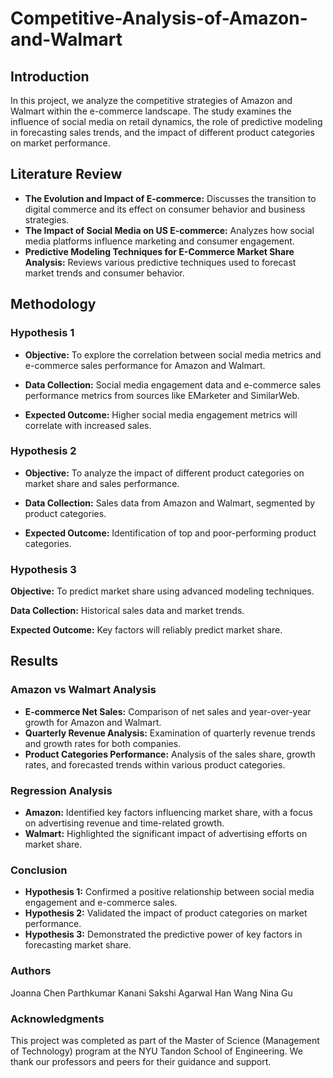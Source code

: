 # Competitive-Analysis-of-Amazon-and-Walmart

## Introduction

In this project, we analyze the competitive strategies of Amazon and Walmart within the e-commerce landscape. The study examines the influence of social media on retail dynamics, the role of predictive modeling in forecasting sales trends, and the impact of different product categories on market performance.

## Literature Review

- **The Evolution and Impact of E-commerce:** Discusses the transition to digital commerce and its effect on consumer behavior and business strategies.
- **The Impact of Social Media on US E-commerce:** Analyzes how social media platforms influence marketing and consumer engagement.
- **Predictive Modeling Techniques for E-Commerce Market Share Analysis:** Reviews various predictive techniques used to forecast market trends and consumer behavior.

## Methodology

### Hypothesis 1

- **Objective:** To explore the correlation between social media metrics and e-commerce sales performance for Amazon and Walmart.

- **Data Collection:** Social media engagement data and e-commerce sales performance metrics from sources like EMarketer and SimilarWeb.

- **Expected Outcome:** Higher social media engagement metrics will correlate with increased sales.

### Hypothesis 2

- **Objective:** To analyze the impact of different product categories on market share and sales performance.

- **Data Collection:** Sales data from Amazon and Walmart, segmented by product categories.

- **Expected Outcome:** Identification of top and poor-performing product categories.

### Hypothesis 3

**Objective:** To predict market share using advanced modeling techniques.

**Data Collection:** Historical sales data and market trends.

**Expected Outcome:** Key factors will reliably predict market share.

## Results

### Amazon vs Walmart Analysis

- **E-commerce Net Sales:** Comparison of net sales and year-over-year growth for Amazon and Walmart.
- **Quarterly Revenue Analysis:** Examination of quarterly revenue trends and growth rates for both companies.
- **Product Categories Performance:** Analysis of the sales share, growth rates, and forecasted trends within various product categories.

### Regression Analysis

- **Amazon:** Identified key factors influencing market share, with a focus on advertising revenue and time-related growth.
- **Walmart:** Highlighted the significant impact of advertising efforts on market share.

### Conclusion

- **Hypothesis 1:** Confirmed a positive relationship between social media engagement and e-commerce sales.
- **Hypothesis 2:** Validated the impact of product categories on market performance.
- **Hypothesis 3:** Demonstrated the predictive power of key factors in forecasting market share.

### Authors

Joanna Chen
Parthkumar Kanani
Sakshi Agarwal
Han Wang
Nina Gu

### Acknowledgments

This project was completed as part of the Master of Science (Management of Technology) program at the NYU Tandon School of Engineering. We thank our professors and peers for their guidance and support.
